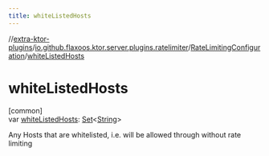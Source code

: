 ```yaml
---
title: whiteListedHosts
---
```

//[extra-ktor-plugins](../../../index.md)/[io.github.flaxoos.ktor.server.plugins.ratelimiter](../index.md)/[RateLimitingConfiguration](index.md)/[whiteListedHosts](white-listed-hosts.md)



# whiteListedHosts



[common]\
var [whiteListedHosts](white-listed-hosts.md): [Set](https://kotlinlang.org/api/latest/jvm/stdlib/kotlin.collections/-set/index.md)&lt;[String](https://kotlinlang.org/api/latest/jvm/stdlib/kotlin/-string/index.md)&gt;



Any Hosts that are whitelisted, i.e. will be allowed through without rate limiting




